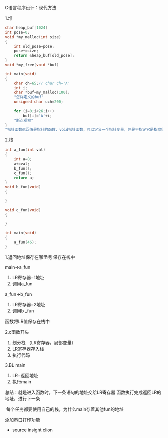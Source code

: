 C语言程序设计：现代方法



1.堆

```c
char heap_buf[1024]
int pose=0;
void *my_malloc(int size)
{
    int old_pose=pose;
    pose+=size;
    return &heap_buf[old_pose];
}
void *my_free(void *buf)

int main(void)
{
    char ch=65;// char ch='A'
    int i;
    char *buf=my_malloc(100);
    "怎样定义的buf"
    unsigned char uch=200;
    
    for (i=0;i<26;i++)
        buf[i]='A'+i;
    "断点观察"
}
"指针函数返回值是指针的函数，void指针函数，可以定义一个指针变量，但是不指定它是指向哪种类型的数据结构"
```

2.栈

```c
int a_fun(int val)
{
    int a=8;
    a+=val;
    b_fun();
    c_fun();
    return a;
}
void b_fun(void)
{
    
}

void c_fun(void)
{
    
}

int main(void)
{
    a_fun(46);
}
```

1.返回地址保存在哪里呢 保存在栈中

main->a_fun

1. LR寄存器=1地址
2. 调用a_fun

a_fun->b_fun

1. LR寄存器=2地址
2. 调用b _fun

函数将LR值保存在栈中

2.c函数开头

1. 划分栈 （LR寄存器，局部变量）
2. LR寄存器存入栈
3. 执行代码

3.BL main

1. LR=返回地址
2. 执行main

总结：就是进入函数时，下一条语句的地址交给LR寄存器 函数执行完成返回LR的地址，进行下一条

​	每个任务都要使用自己的栈，为什么main存着其他fun的地址



添加串口打印功能

- source insight clion